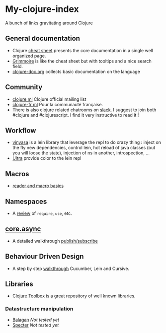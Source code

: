 # My-clojure-index
A bunch of links gravitating around Clojure

## General documentation
- Clojure [cheat sheet](http://clojure.org/cheatsheet) presents the core documentation in a single well organized page.
- [Grimmoire](http://conj.io/) is like the cheat sheet but with tooltips and a nice search field.
- [clojure-doc.org](http://clojure-doc.org/) collects basic documentation on the language

## Community
- [clojure ml](https://groups.google.com/forum/#!forum/clojure) Clojure official mailing list 
- [clojure-fr ml](https://groups.google.com/forum/#!forum/clojure-fr) Pour la communauté française.
- There is also clojure related chatrooms on [slack](https://clojurians.slack.com). I suggest to join both #clojure and #clojurescript. I find it very instructive to read it !

## Workflow
- [vinyasa](https://github.com/zcaudate/vinyasa) is a lein library that leverage the repl to do crazy thing : inject on the fly new dependencies, control lein, hot reload of java classes (but you will loose the state), injection of ns in another, introspection, ...
- [Ultra](https://github.com/venantius/ultra) provide color to the lein repl

## Macros
- [reader and macro basics](http://clojure-doc.org/articles/language/macros.html)

## Namespaces
- A [review](http://blog.8thlight.com/colin-jones/2010/12/05/clojure-libs-and-namespaces-require-use-import-and-ns.html) of `require`, `use`, etc. 

## [core.async](https://github.com/clojure/core.async)
- A detailed walkthrough [publish/subscribe](https://yobriefca.se/blog/2014/06/04/publish-and-subscribe-with-core-dot-asyncs-pub-and-sub/)

## Behaviour Driven Design
- A step by step [walkthrough](https://github.com/gphilipp/bdd-guide-clojure) Cucumber, Lein and Cursive.

## Libraries
- [Clojure Toolbox](http://www.clojure-toolbox.com/) is a great repository of well known libraries.

### Datastructure manipulation
- [Balagan](https://github.com/clojurewerkz/balagan) _Not tested yet_
- [Specter](https://github.com/nathanmarz/specter) _Not tested yet_
